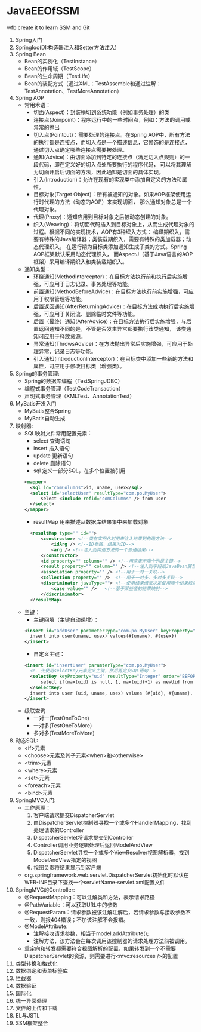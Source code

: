 # JavaEEOfSSM
wfb create it to learn SSM and Git
1. Spring入门
2. SpringIoc(DI:构造器注入和Setter方法注入)
3. Spring Bean
    * Bean的实例化（TestInstance） 
    * Bean的作用域（TestScope）
    * Bean的生命周期（TestLife）
    * Bean的装配方式（通过XML：TestAssemble和通过注解：TestAnnotation、TestMoreAnnotation）
4. Spring AOP 
    * 常用术语：
        * 切面(Aspect)：封装横切到系统功能（例如事务处理）的类
        * 连接点(Joinpoint)：程序运行中的一些时间点，例如：方法的调用或异常的抛出
        * 切入点(Pointcut)：需要处理的连接点。在Spring AOP中，所有方法的执行都是连接点，而切入点是一个描述信息，它修饰的是连接点，
        通过切入点确定哪些连接点需要被处理。
        * 通知(Advice)：由切面添加到特定的连接点（满足切入点规则）的一段代码，即在定义好的切入点处所要执行的程序代码，
        可以将其理解为切面开启后切面的方法，因此通知是切面的具体实现。
        * 引入(Introduction)：允许在现有的实现类中添加自定义的方法和属性。
        * 目标对象(Target Object)：所有被通知的对象。如果AOP框架使用运行时代理的方法（动态的AOP）来实现切面，
        那么通知对象总是一个代理对象。
        * 代理(Proxy)：通知应用到目标对象之后被动态创建的对象。
        * 织入(Weaving)：将切面代码插入到目标对象上，从而生成代理对象的过程。根据不同的实现技术，AOP有3种织入方式：
        编译期织入，需要有特殊的Java编译器；类装载期织入，需要有特殊的类加载器；动态代理织入，
        在运行期为目标类添加通知生成子类的方式。Spring AOP框架默认采用动态代理织入，
        而AspectJ（基于Java语言的AOP框架）采用编译期织入和类装载期织入。
    * 通知类型：
        * 环绕通知(MethodInterceptor)：在目标方法执行前和执行后实施增强，可应用于日志记录、事务处理等功能。
        * 前置通知(MethodBeforeAdvice)：在目标方法执行前实施增强，可应用于权限管理等功能。
        * 后置返回通知(AfterReturningAdvice)：在目标方法成功执行后实施增强，可应用于关闭流、删除临时文件等功能。
        * 后置（最终）通知(AfterAdvice)：在目标方法执行后实施增强，与后置返回通知不同的是，不管是否发生异常都要执行该类通知，
        该类通知可应用于释放资源。
        * 异常通知(ThrowsAdvice)：在方法抛出异常后实施增强，可应用于处理异常、记录日志等功能。
        * 引入通知(IntroductionInterceptor)：在目标类中添加一些新的方法和属性，可应用于修改目标类（增强类）。
5. Spring的事务管理:
    * Spring的数据库编程（TestSpringJDBC）
    * 编程式事务管理（TestCodeTransaction）
    * 声明式事务管理（XMLTest、AnnotationTest）
6. MyBatis开发入门
    * MyBatis整合Spring
    * MyBatis自动生成
7. 映射器:
    * SQL映射文件常用配置元素：
        * select    查询语句
        * insert    插入语句
        * update    更新语句
        * delete    删除语句
        * sql       定义一部分SQL，在多个位置被引用
        ```xml
        <mapper>
          <sql id="comColumns">id, uname, usex</sql>
          <select id="selectUser" resultType="com.po.MyUser">
              select <include refid="comColumns" /> from user
          </select>
        </mapper>
        ```
        * resultMap 用来描述从数据库结果集中来加载对象
        ```xml
          <resultMap type="" id="">
              <constructor> <!--类在实例化时用来注入结果到构造方法-->
                  <idArg /> <!--ID参数，结果为ID-->
                  <arg /> <!--注入到构造方法的一个普通结果-->
              </constructor>
              <id property="" column="" /> <!--用来表示哪个列是主键-->
              <result property="" column="" /> <!--注入到字段或JavaBean属性的普通结果-->
              <association property="" /> <!--用于一对一关联-->
              <collection property="" />  <!--用于一对多、多对多关联-->
              <discriminator javaType=""> <!--使用结果值来决定使用哪个结果映射-->
                  <case value="" />   <!--基于某些值的结果映射-->
              </discriminator>
          </resultMap>
        ```
    * 主键：
        * 主键回填（主键自动递增）：
        ```xml
        <insert id="addUser" parameterType="com.po.MyUser" keyProperty="uid" useGeneratedKeys="true">
          insert into user(uname, usex) values(#{uname}, #{usex})
        </insert>
        ```
        * 自定义主键：
        ```xml
        <insert id="insertUser" paramterType="com.po.MyUser">
          <!--先使用selectKey元素定义主键，然后再定义SQL语句-->
          <selectKey keyProperty="uid" resultType="Integer" order="BEFORE">
              select if(max(uid) is null, 1, max(uid)+1) as newUid from user
          </selectKey>
          insert into user (uid, uname, usex) values (#{uid}, #{uname}, #{usex})
        </insert>
        ```
    * 级联查询        
        * 一对一(TestOneToOne)
        * 一对多(TestOneToMore)
        * 多对多(TestMoreToMore)
8. 动态SQL:
    * &lt;if&gt;元素
    * &lt;choose&gt;元素及其子元素&lt;when&gt;和&lt;otherwise&gt;
    * &lt;trim&gt;元素
    * &lt;where&gt;元素
    * &lt;set&gt;元素
    * &lt;foreach&gt;元素
    * &lt;bind&gt;元素
9. SpringMVC入门:
    * 工作原理：
        1. 客户端请求提交DispatcherServlet
        2. 由DispatcherServlet控制器寻找一个或多个HandlerMapping，找到处理请求的Controller
        3. DispatcherServlet将请求提交到Controller
        4. Controller调用业务逻辑处理后返回ModelAndView
        5. DispatcherServlet寻找一个或多个ViewResolver视图解析器，找到ModelAndView指定的视图
        6. 视图负责将结果显示到客户端
    * org.springframework.web.servlet.DispatcherServlet初始化时默认在WEB-INF目录下查找一个servletName-servlet.xml配置文件   
10. SpringMVC的Controller:
    * @RequestMapping：可以注解类和方法，表示请求路径
    * @PathVariable：可以获取URL中的参数
    * @RequestParam：请求参数被该注解注解后，若请求参数与接收参数不一致，则报404错误；不加该注解不会报错。
    * @ModelAttribute:
        * 注解接收请求参数，相当于model.addAttribute();
        * 注解方法，该方法会在每次调用该控制器的请求处理方法前被调用。
    * 重定向和转发都需要符合视图解析的配置，如果转发到一个不需要DispatcherServlet的资源，则需要进行<mvc:resources />的配置
11. 类型转换和格式化
12. 数据绑定和表单标签库
13. 拦截器
14. 数据验证
15. 国际化
16. 统一异常处理
17. 文件的上传和下载
18. EL与JSTL
19. SSM框架整合